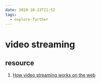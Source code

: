 ```yaml
---
date: 2020-10-23T21:52
tags: 
  - explore-further
---
```


# video streaming

## resource
1. [How video streaming works on the web](https://medium.com/canal-tech/how-video-streaming-works-on-the-web-an-introduction-7919739f7e1)
